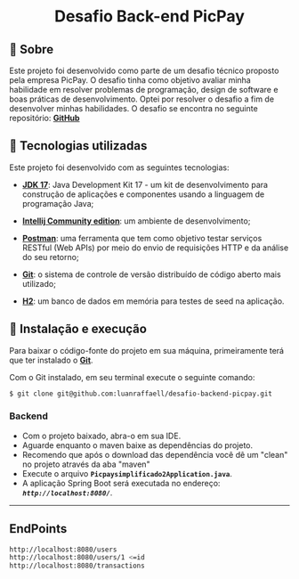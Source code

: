 <h1 align="center">
   Desafio Back-end PicPay
</h1>

## 📃 Sobre
Este projeto foi desenvolvido como parte de um desafio técnico proposto pela empresa PicPay. O desafio tinha como objetivo avaliar minha habilidade em resolver problemas de programação, design de software e boas práticas de desenvolvimento. Optei por resolver o desafio a fim de desenvolver minhas habilidades.
O desafio se encontra no seguinte repositório: [**GitHub**](https://github.com/PicPay/picpay-desafio-backend#materiais-%C3%BAteis)

## 🚀 Tecnologias utilizadas
Este projeto foi desenvolvido com as seguintes tecnologias:

- [**JDK 17**](https://www.oracle.com/java/technologies/downloads/#java17): Java Development Kit 17 - um kit de desenvolvimento para construção de aplicações e componentes usando a linguagem de programação Java;

- [**Intellij Community edition**](https://www.jetbrains.com/idea/download/?section=windows): um ambiente de desenvolvimento;

- [**Postman**](https://www.postman.com/): uma ferramenta que tem como objetivo testar serviços RESTful (Web APIs) por meio do envio de requisições HTTP e da análise do seu retorno;

- [**Git**](https://git-scm.com/downloads): o sistema de controle de versão distribuído de código aberto mais utilizado;
  
- [**H2**](https://www.h2database.com/): um banco de dados em memória para testes de seed na aplicação.

 ## 🔧 Instalação e execução

Para baixar o código-fonte do projeto em sua máquina, primeiramente terá que ter instalado o [**Git**](https://git-scm.com/).

Com o Git instalado, em seu terminal execute o seguinte comando:

```bash
$ git clone git@github.com:luanraffaell/desafio-backend-picpay.git
```

### Backend

- Com o projeto baixado, abra-o em sua IDE.
- Aguarde enquanto o maven baixe as dependências do projeto.
- Recomendo que após o download das dependência você dê um "clean" no projeto através da aba "maven"
- Execute o arquivo **`Picpaysimplificado2Application.java`**.
- A aplicação Spring Boot será executada no endereço: _**`http://localhost:8080/`**_.

---
## EndPoints
```bash
http://localhost:8080/users
http://localhost:8080/users/1 <=id
http://localhost:8080/transactions
```
